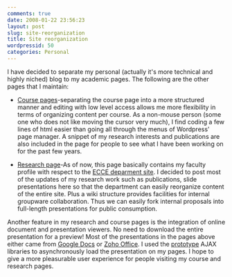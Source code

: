 ```yaml
---
comments: true
date: 2008-01-22 23:56:23
layout: post
slug: site-reorganization
title: Site reorganization
wordpressid: 50
categories: Personal
---
```


I have decided to separate my personal (actually it's more technical and highly niched) blog to my academic pages.  The following are the other pages that I maintain:  
  


  * [Course pages](http://ohm.ecce.admu.edu.ph/%7Eaespinosa)-separating the course page into a more structured manner and editing with low level access allows me more flexibility in terms of organizing content per course. As a non-mouse person (some one who does not like moving the cursor very much), I find coding a few lines of html easier than going all through the menus of Wordpress' page manager. A snippet of my research interests and publications are also included in the page for people to see what I have been working on for the past few years.  

  * [Research page](http://ohm.ecce.admu.edu.ph/wiki/bin/view/Main/AllanEspinosa)-As of now, this page basically contains my faculty profile with respect to the [ECCE deparment site](http://ohm.ecce.admu.edu.ph). I decided to post most of the updates of my research work such as publications, slide presentations here so that the department can easily reorganize content of the entire site. Plus a wiki structure provides facilities for internal groupware collaboration. Thus we can easily fork internal proposals into full-length presentations for public consumption.  

  
  
Another feature in my research and course pages is the integration of online document and presentation viewers.  No need to download the entire presentation for a preview!  Most of the presentations in the pages above either came from [Google Docs](http://docs.google.com) or [Zoho Office](http://www.zoho.com). I used the [prototype](http://prototypejs.org) AJAX libraries to asynchronously load the presentation on my pages. I hope to give a more pleasurable user experience for people visiting my course and research pages.  

